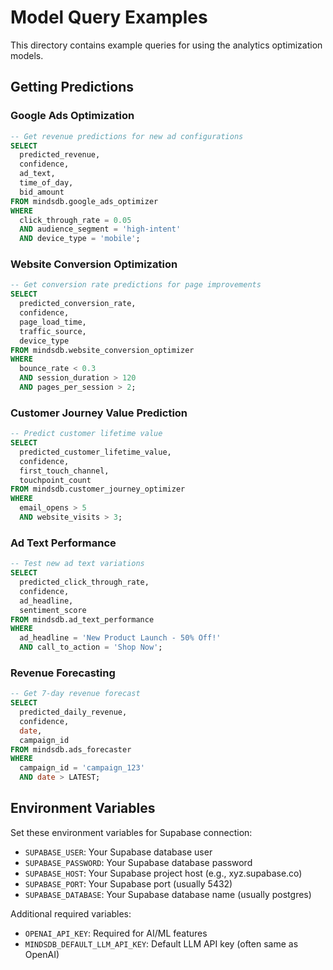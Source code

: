 # Model Query Examples

This directory contains example queries for using the analytics optimization models.

## Getting Predictions

### Google Ads Optimization
```sql
-- Get revenue predictions for new ad configurations
SELECT 
  predicted_revenue,
  confidence,
  ad_text,
  time_of_day,
  bid_amount
FROM mindsdb.google_ads_optimizer
WHERE 
  click_through_rate = 0.05
  AND audience_segment = 'high-intent'
  AND device_type = 'mobile';
```

### Website Conversion Optimization
```sql
-- Get conversion rate predictions for page improvements
SELECT 
  predicted_conversion_rate,
  confidence,
  page_load_time,
  traffic_source,
  device_type
FROM mindsdb.website_conversion_optimizer
WHERE 
  bounce_rate < 0.3
  AND session_duration > 120
  AND pages_per_session > 2;
```

### Customer Journey Value Prediction
```sql
-- Predict customer lifetime value
SELECT 
  predicted_customer_lifetime_value,
  confidence,
  first_touch_channel,
  touchpoint_count
FROM mindsdb.customer_journey_optimizer
WHERE 
  email_opens > 5
  AND website_visits > 3;
```

### Ad Text Performance
```sql
-- Test new ad text variations
SELECT 
  predicted_click_through_rate,
  confidence,
  ad_headline,
  sentiment_score
FROM mindsdb.ad_text_performance
WHERE 
  ad_headline = 'New Product Launch - 50% Off!'
  AND call_to_action = 'Shop Now';
```

### Revenue Forecasting
```sql
-- Get 7-day revenue forecast
SELECT 
  predicted_daily_revenue,
  confidence,
  date,
  campaign_id
FROM mindsdb.ads_forecaster
WHERE 
  campaign_id = 'campaign_123'
  AND date > LATEST;
```

## Environment Variables

Set these environment variables for Supabase connection:
- `SUPABASE_USER`: Your Supabase database user
- `SUPABASE_PASSWORD`: Your Supabase database password  
- `SUPABASE_HOST`: Your Supabase project host (e.g., xyz.supabase.co)
- `SUPABASE_PORT`: Your Supabase port (usually 5432)
- `SUPABASE_DATABASE`: Your Supabase database name (usually postgres)

Additional required variables:
- `OPENAI_API_KEY`: Required for AI/ML features
- `MINDSDB_DEFAULT_LLM_API_KEY`: Default LLM API key (often same as OpenAI)